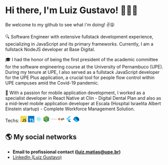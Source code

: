 # Hi there, I'm Luiz Gustavo! 👋👨‍💻
Be welcome to my github to see what i'm doing! ✌️😝

🔍 Software Engineer with extensive fullstack development experience, specializing in JavaScript and its primary frameworks. Currently, I am a fullstack NodeJS developer at Base Digital.

🎓 I had the honor of being the first president of the academic committee for the software engineering course at the University of Pernambuco (UPE). During my tenure at UPE, I also served as a fullstack JavaScript developer for the UPE Plus application, a crucial tool for people flow control within UPE campuses amid the Covid-19 pandemic.

📱 With a passion for mobile application development, I worked as a specialist developer in React Native at Clin - Digital Dental Plan and also as a mid-level mobile application developer at Escala (Hospital Israelita Albert Einstein startup) - Complete Workforce Management Solution.

Techs: 
<code><img height="20" src="https://raw.githubusercontent.com/github/explore/80688e429a7d4ef2fca1e82350fe8e3517d3494d/topics/javascript/javascript.png"></code>
<code><img height="20" src="https://raw.githubusercontent.com/github/explore/80688e429a7d4ef2fca1e82350fe8e3517d3494d/topics/typescript/typescript.png"></code>
<code><img height="20" src="https://raw.githubusercontent.com/github/explore/80688e429a7d4ef2fca1e82350fe8e3517d3494d/topics/react/react.png"></code>
<code><img height="20" src="https://raw.githubusercontent.com/github/explore/80688e429a7d4ef2fca1e82350fe8e3517d3494d/topics/nodejs/nodejs.png"></code>
<code><img height="20" src="https://raw.githubusercontent.com/github/explore/80688e429a7d4ef2fca1e82350fe8e3517d3494d/topics/express/express.png"></code>
<code><img height="20" src="https://raw.githubusercontent.com/github/explore/80688e429a7d4ef2fca1e82350fe8e3517d3494d/topics/git/git.png"></code>
<code><img height="20" src="https://raw.githubusercontent.com/github/explore/80688e429a7d4ef2fca1e82350fe8e3517d3494d/topics/flutter/flutter.png"></code>
<code><img height="20" src="https://raw.githubusercontent.com/github/explore/80688e429a7d4ef2fca1e82350fe8e3517d3494d/topics/dart/dart.png"></code>

## 🌎 My social networks
- **Email to profissional contact (luiz.matias@upe.br)**
- [LinkedIn (Luiz Gustavo)](https://www.linkedin.com/in/luiz-gustavo-56146b1a5/)

<!--
**tonicprism/tonicprism** is a ✨ _special_ ✨ repository because its `README.md` (this file) appears on your GitHub profile.

Here are some ideas to get you started:

- 🔭 I’m currently working on ...
- 🌱 I’m currently learning ...
- 👯 I’m looking to collaborate on ...
- 🤔 I’m looking for help with ...
- 💬 Ask me about ...
- 📫 How to reach me: ...
- 😄 Pronouns: ...
- ⚡ Fun fact: ...
-->
